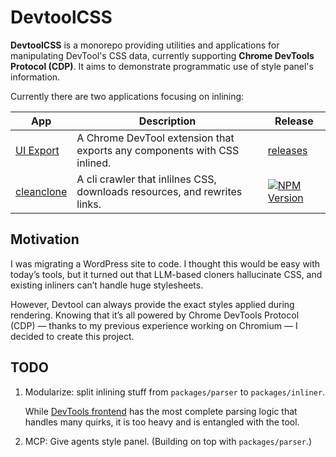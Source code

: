 # DevtoolCSS

**DevtoolCSS** is a monorepo providing utilities and applications for manipulating DevTool's CSS data, currently supporting **Chrome DevTools Protocol (CDP)**. It aims to demonstrate programmatic use of style panel's information.

Currently there are two applications focusing on inlining:

| App                                  | Description                                                               | Release                                                                                             |
| ------------------------------------ | ------------------------------------------------------------------------- | --------------------------------------------------------------------------------------------------- |
| [UI Export](./packages/uiexport/)    | A Chrome DevTool extension that exports any components with CSS inlined.  | [releases](https://github.com/devtoolcss/devtoolcss/releases)                                       |
| [cleanclone](./packages/cleanclone/) | A cli crawler that inlilnes CSS, downloads resources, and rewrites links. | [![NPM Version](https://img.shields.io/npm/v/cleanclone)](https://www.npmjs.com/package/cleanclone) |

## Motivation

I was migrating a WordPress site to code. I thought this would be easy with today’s tools, but it turned out that LLM-based cloners hallucinate CSS, and existing inliners can’t handle huge stylesheets.

However, Devtool can always provide the exact styles applied during rendering. Knowing that it’s all powered by Chrome DevTools Protocol (CDP) — thanks to my previous experience working on Chromium — I decided to create this project.

## TODO

1. Modularize: split inlining stuff from `packages/parser` to `packages/inliner`.

   While [DevTools frontend](https://github.com/ChromeDevTools/devtools-frontend) has the most complete parsing logic that handles many quirks, it is too heavy and is entangled with the tool.

2. MCP: Give agents style panel. (Building on top with `packages/parser`.)
